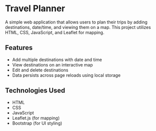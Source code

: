 # Travel Planner

A simple web application that allows users to plan their trips by adding destinations, date/time, and viewing them on a map. This project utilizes HTML, CSS, JavaScript, and Leaflet for mapping.

## Features

- Add multiple destinations with date and time
- View destinations on an interactive map
- Edit and delete destinations
- Data persists across page reloads using local storage

## Technologies Used

- HTML
- CSS
- JavaScript
- Leaflet.js (for mapping)
- Bootstrap (for UI styling)
